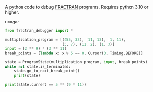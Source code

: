 A python code to debug [FRACTRAN](https://en.wikipedia.org/wiki/FRACTRAN) programs. Requires python 3.10 or higher.

usage:
```python
from fractran_debugger import *

multiplication_program = [(455, 33), (11, 13), (1, 11),
                          (3, 7), (11, 2), (1, 3)]
input = (2 ** 9) * (3 ** 11)
break_points = [lambda x: x % 5 == 0, Cursor(3, Timing.BEFORE)]

state = ProgramState(multiplication_program, input, break_points)
while not state.is_terminated:
    state.go_to_next_break_point()
    print(state)

print(state.current == 5 ** (9 * 11))
```